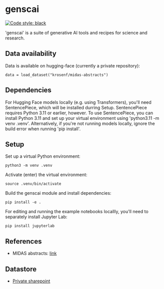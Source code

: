 # genscai

[![Code style: black](https://img.shields.io/badge/code%20style-black-000000.svg)](https://github.com/psf/black)

'genscai' is a suite of generative AI tools and recipes for science and research.


## Data availability
Data is available on hugging-face (currently a private repository):
```
data = load_dataset("krosenf/midas-abstracts")
```


## Dependencies
For Hugging Face models locally (e.g. using Transformers), you'll need SentencePiece, which will be installed durring Setup. SentencePiece requires Python 3.11 or earlier, however. To use SentencePiece, you can install Python 3.11 and set up your virtual environment using 'python3.11 -m venv .venv'. Alternatively, if you're not running models locally, ignore the build error when running 'pip install'.


## Setup
Set up a virtual Python environment:
```
python3 -m venv .venv
```

Activate (enter) the virtual environment:
```
source .venv/bin/activate
```

Build the genscai module and install dependencies:
```
pip install -e .
```

For editing and running the example notebooks locallly, you'll need to separately install Jupyter Lab:
```
pip install jupyterlab
```


## References
- MIDAS abstracts: [link](https://midasnetwork.us/papers/)


## Datastore
- [Private sharepoint](https://bmgf-my.sharepoint.com/:f:/g/personal/katherine_rosenfeld_gatesfoundation_org/EuwhqMcDjwpMhyFYme9FzOYBAsA4xxiuE2dOXLJtCozG8g?e=2NvSHa)
